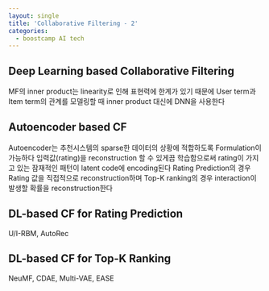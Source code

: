 ```yaml
---
layout: single
title: 'Collaborative Filtering - 2'
categories:
  - boostcamp AI tech
---
```

## Deep Learning based Collaborative Filtering

MF의 inner product는 linearity로 인해 표현력에 한계가 있기 때문에 User term과 Item term의 관계를 모델링할 때 inner product 대신에 DNN을 사용한다

## Autoencoder based CF

Autoencoder는 추천시스템의 sparse한 데이터의 상황에 적합하도록 Formulation이 가능하다 입력값(rating)을 reconstruction 할 수 있게끔 학습함으로써 rating이 가지고 있는 잠재적인 패턴이 latent code에 encoding된다 Rating Prediction의 경우 Rating 값을 직접적으로 reconstruction하며 Top-K ranking의 경우 interaction이 발생할 확률을 reconstruction한다

## DL-based CF for Rating Prediction

U/I-RBM, AutoRec

## DL-based CF for Top-K Ranking

NeuMF, CDAE, Multi-VAE, EASE 